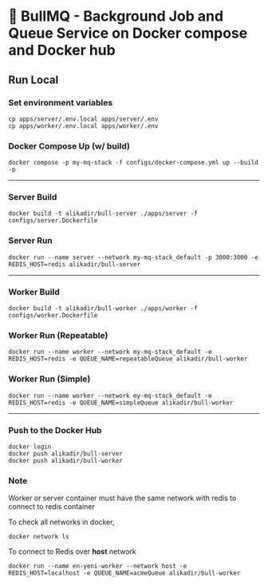 # 🚂 BullMQ - Background Job and Queue Service on Docker compose and Docker hub

## Run Local

### Set environment variables
```shell
cp apps/server/.env.local apps/server/.env
cp apps/worker/.env.local apps/worker/.env
```
### Docker Compose Up (w/ build)
```shell
docker compose -p my-mq-stack -f configs/docker-compose.yml up --build -p
```
---
### Server Build
```shell
docker build -t alikadir/bull-server ./apps/server -f configs/server.Dockerfile 
```
### Server Run
```shell
docker run --name server --network my-mq-stack_default -p 3000:3000 -e REDIS_HOST=redis alikadir/bull-server 
```
---
### Worker Build
```shell
docker build -t alikadir/bull-worker ./apps/worker -f configs/worker.Dockerfile 
```
### Worker Run (Repeatable)
```shell
docker run --name worker --network my-mq-stack_default -e REDIS_HOST=redis -e QUEUE_NAME=repeatableQueue alikadir/bull-worker 
```
### Worker Run (Simple)
```shell
docker run --name worker --network my-mq-stack_default -e REDIS_HOST=redis -e QUEUE_NAME=simpleQueue alikadir/bull-worker 
```
---
### Push to the Docker Hub
```shell
docker login
docker push alikadir/bull-server
docker push alikadir/bull-worker
```

### Note
Worker or server container must have the same network with redis to connect to redis container

To check all networks in docker,
```shell
docker network ls
```
To connect to Redis over **host** network
```shell
docker run --name en-yeni-worker --network host -e REDIS_HOST=localhost -e QUEUE_NAME=acmeQueue alikadir/bull-worker
```

